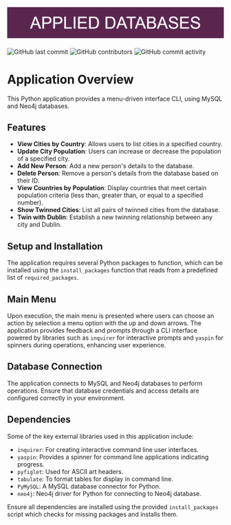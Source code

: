 ![Banner Image](./markdown-images/APPLIED_DATABASES.png)
---
![GitHub last commit](https://img.shields.io/github/last-commit/damienfarrell/applied-databases-project)
![GitHub contributors](https://img.shields.io/github/contributors/damienfarrell/applied-databases-project)
![GitHub commit activity](https://img.shields.io/github/commit-activity/w/damienfarrell/applied-databases-project)

# **Application Overview**

This Python application provides a menu-driven interface CLI, using MySQL and Neo4j databases.

## **Features**

- **View Cities by Country**: Allows users to list cities in a specified country.
- **Update City Population**: Users can increase or decrease the population of a specified city.
- **Add New Person**: Add a new person's details to the database.
- **Delete Person**: Remove a person's details from the database based on their ID.
- **View Countries by Population**: Display countries that meet certain population criteria (less than, greater than, or equal to a specified number).
- **Show Twinned Cities**: List all pairs of twinned cities from the database.
- **Twin with Dublin**: Establish a new twinning relationship between any city and Dublin.

## **Setup and Installation**

The application requires several Python packages to function, which can be installed using the `install_packages` function that reads from a predefined list of `required_packages`. 

## **Main Menu**

Upon execution, the main menu is presented where users can choose an action by selection a menu option with the up and down arrows. The application provides feedback and prompts through a CLI interface powered by libraries such as `inquirer` for interactive prompts and `yaspin` for spinners during operations, enhancing user experience.

## **Database Connection**

The application connects to MySQL and Neo4j databases to perform operations. Ensure that database credentials and access details are configured correctly in your environment.

## **Dependencies**

Some of the key external libraries used in this application include:

- `inquirer`: For creating interactive command line user interfaces.
- `yaspin`: Provides a spinner for command line applications indicating progress.
- `pyfiglet`: Used for ASCII art headers.
- `tabulate`: To format tables for display in command line.
- `PyMySQL`: A MySQL database connector for Python.
- `neo4j`: Neo4j driver for Python for connecting to Neo4j database.

Ensure all dependencies are installed using the provided `install_packages` script which checks for missing packages and installs them.